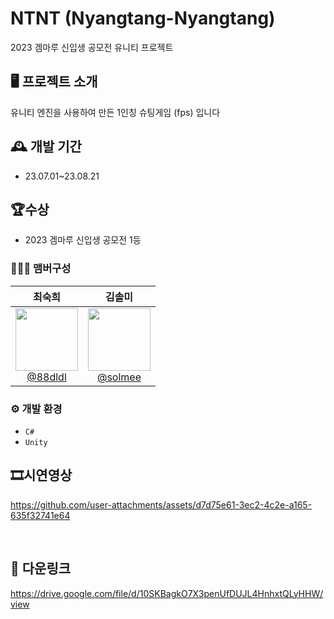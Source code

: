 # NTNT (Nyangtang-Nyangtang)
2023 겜마루 신입생 공모전 유니티 프로젝트

## 🖥 프로젝트 소개
유니티 엔진을 사용하여 만든 1인칭 슈팅게임 (fps) 입니다
<br>

## 🕰 개발 기간
* 23.07.01~23.08.21

## 🏆수상
* 2023 겜마루 신입생 공모전 1등

  
### 🧑‍🤝‍🧑 맴버구성
| **최숙희** | **김솔미** |
| :------: | :------: |
| [<img src="https://avatars.githubusercontent.com/u/110217133?v=4" height=100 width=100> <br/> @88dldl](https://github.com/88dldl) | [<img src="https://avatars.githubusercontent.com/u/87332713?v=4" height=100 width=100> <br/> @solmee](https://github.com/solmee) |
### ⚙ 개발 환경
- `C#`
- `Unity`

## 🎞️시연영상
https://github.com/user-attachments/assets/d7d75e61-3ec2-4c2e-a165-635f32741e64


<br>

## 📌 다운링크 
https://drive.google.com/file/d/10SKBagkO7X3penUfDUJL4HnhxtQLyHHW/view

